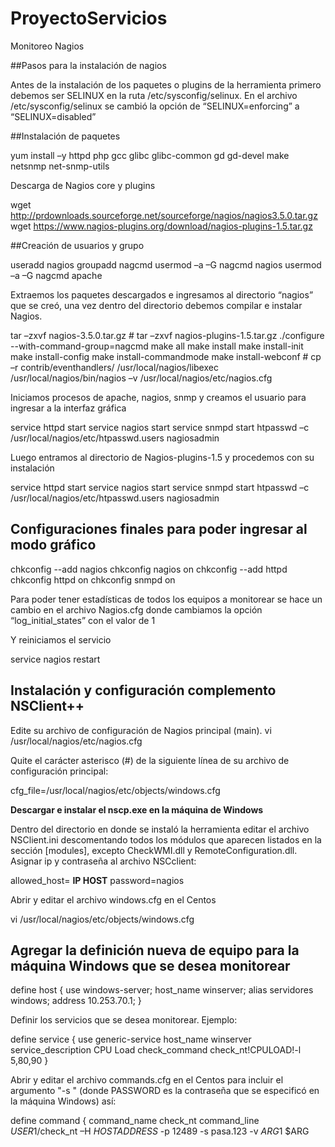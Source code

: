 # ProyectoServicios
Monitoreo Nagios

##Pasos para la instalación de nagios


Antes de la instalación de los paquetes o plugins de la herramienta primero debemos ser SELINUX en la ruta /etc/sysconfig/selinux. En el archivo /etc/sysconfig/selinux se cambió la opción de “SELINUX=enforcing” a “SELINUX=disabled”

##Instalación de paquetes

yum install –y httpd php gcc glibc glibc-common gd gd-devel make netsnmp net-snmp-utils

Descarga de Nagios core y plugins




wget http://prdownloads.sourceforge.net/sourceforge/nagios/nagios3.5.0.tar.gz 
wget https://www.nagios-plugins.org/download/nagios-plugins-1.5.tar.gz



##Creación de usuarios y grupo


useradd nagios
groupadd nagcmd
usermod –a –G nagcmd nagios
usermod –a –G nagcmd apache



Extraemos los paquetes descargados e ingresamos al directorio “nagios” que se creó, una vez dentro del directorio debemos compilar e instalar Nagios.


tar –zxvf nagios-3.5.0.tar.gz # tar –zxvf nagios-plugins-1.5.tar.gz
./configure --with-command-group=nagcmd
make all
make install
make install-init
make install-config
make install-commandmode
make install-webconf # cp –r contrib/eventhandlers/ /usr/local/nagios/libexec
/usr/local/nagios/bin/nagios –v /usr/local/nagios/etc/nagios.cfg




Iniciamos procesos de apache, nagios, snmp y creamos el usuario para ingresar a la interfaz gráfica

service httpd start
service nagios start
service snmpd start
htpasswd –c /usr/local/nagios/etc/htpasswd.users nagiosadmin


Luego entramos al directorio de Nagios-plugins-1.5 y procedemos con su instalación


service httpd start
service nagios start
service snmpd start
htpasswd –c /usr/local/nagios/etc/htpasswd.users nagiosadmin


## Configuraciones finales para poder ingresar al modo gráfico


chkconfig --add nagios
chkconfig nagios on
chkconfig --add httpd
chkconfig httpd on
chkconfig snmpd on


Para poder tener estadísticas de todos los equipos a monitorear se hace un cambio en el archivo Nagios.cfg donde cambiamos la opción “log_initial_states” con el valor de 1


Y reiniciamos el servicio


service nagios restart


## Instalación y configuración complemento NSClient++


Edite su archivo de configuración de Nagios principal (main).
vi /usr/local/nagios/etc/nagios.cfg


Quite el carácter asterisco (#) de la siguiente línea de su archivo de configuración principal:

cfg_file=/usr/local/nagios/etc/objects/windows.cfg


**Descargar e instalar el nscp.exe en la máquina de Windows**

Dentro del directorio en donde se instaló la herramienta editar el archivo NSClient.ini descomentando todos los módulos que aparecen listados en la sección [modules], excepto CheckWMI.dll y RemoteConfiguration.dll.
Asignar ip y contraseña al archivo NSCclient:


allowed_host= **IP HOST**
password=nagios


Abrir y editar el archivo windows.cfg en el Centos


vi /usr/local/nagios/etc/objects/windows.cfg



## Agregar la definición nueva de equipo para la máquina Windows que se desea monitorear



define host
{
use windows-server;
host_name winserver;
alias servidores windows;
address 10.253.70.1;
}


Definir los servicios que se desea monitorear. Ejemplo:


define service
{
use generic-service
host_name winserver
service_description CPU Load
check_command check_nt!CPULOAD!-l 5,80,90
}

Abrir y editar el archivo commands.cfg en el Centos para incluir el argumento "-s <PASSWORD>" (donde PASSWORD es la contraseña que se especificó en la máquina Windows) así:

define command
{
command_name check_nt command_line $USER1$/check_nt –H $HOSTADDRESS$ -p 12489 -s pasa.123 -v $ARG1$ $ARG



